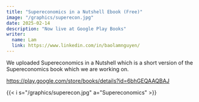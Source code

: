 ```yaml
---
title: "Supereconomics in a Nutshell Ebook (Free)"
image: "/graphics/superecon.jpg"
date: 2025-02-14
description: "Now live at Google Play Books"
writer:
  name: Lam
  link: https://www.linkedin.com/in/baolamnguyen/
---
```




We uploaded Supereconomics in a Nutshell which is a short version of the Supereconomics book which we are working on. 

https://play.google.com/store/books/details?id=6bhGEQAAQBAJ


{{< i s="/graphics/superecon.jpg" a="Supereconomics" >}}

